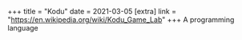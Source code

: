 +++
title = "Kodu"
date = 2021-03-05
[extra]
link = "https://en.wikipedia.org/wiki/Kodu_Game_Lab"
+++
A programming language

